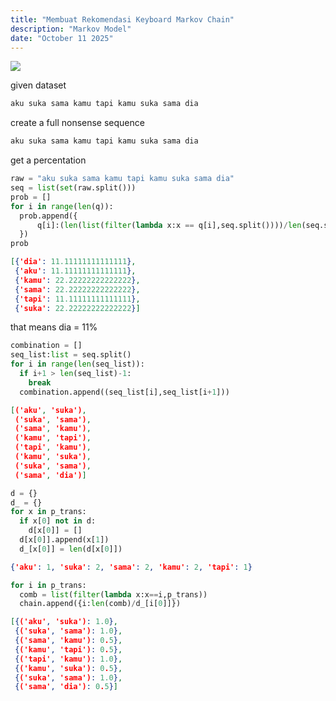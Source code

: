 ```yaml
---
title: "Membuat Rekomendasi Keyboard Markov Chain"
description: "Markov Model"
date: "October 11 2025"
---
```


<img src="https://i.sstatic.net/w5J1V.png">


given dataset
```bash
aku suka sama kamu tapi kamu suka sama dia
```

create a full nonsense sequence
```bash
aku suka sama kamu tapi kamu suka sama dia
```

get a percentation
```python
raw = "aku suka sama kamu tapi kamu suka sama dia"
seq = list(set(raw.split()))
prob = []
for i in range(len(q)):
  prob.append({
      q[i]:(len(list(filter(lambda x:x == q[i],seq.split())))/len(seq.split()))*100
  })
prob
```
```json
[{'dia': 11.11111111111111},
 {'aku': 11.11111111111111},
 {'kamu': 22.22222222222222},
 {'sama': 22.22222222222222},
 {'tapi': 11.11111111111111},
 {'suka': 22.22222222222222}]
```
that means dia = 11%

```python
combination = []
seq_list:list = seq.split()
for i in range(len(seq_list)):
  if i+1 > len(seq_list)-1:
    break
  combination.append((seq_list[i],seq_list[i+1]))
```

```json
[('aku', 'suka'),
 ('suka', 'sama'),
 ('sama', 'kamu'),
 ('kamu', 'tapi'),
 ('tapi', 'kamu'),
 ('kamu', 'suka'),
 ('suka', 'sama'),
 ('sama', 'dia')]
```

```python
d = {}
d_ = {}
for x in p_trans:
  if x[0] not in d:
    d[x[0]] = []
  d[x[0]].append(x[1])
  d_[x[0]] = len(d[x[0]])
```

```json
{'aku': 1, 'suka': 2, 'sama': 2, 'kamu': 2, 'tapi': 1}
```

```py
for i in p_trans:
  comb = list(filter(lambda x:x==i,p_trans))
  chain.append({i:len(comb)/d_[i[0]]})
```

```json
[{('aku', 'suka'): 1.0},
 {('suka', 'sama'): 1.0},
 {('sama', 'kamu'): 0.5},
 {('kamu', 'tapi'): 0.5},
 {('tapi', 'kamu'): 1.0},
 {('kamu', 'suka'): 0.5},
 {('suka', 'sama'): 1.0},
 {('sama', 'dia'): 0.5}]
```